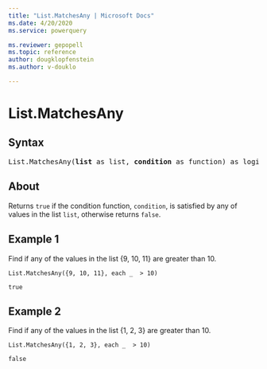 ```yaml
---
title: "List.MatchesAny | Microsoft Docs"
ms.date: 4/20/2020
ms.service: powerquery

ms.reviewer: gepopell
ms.topic: reference
author: dougklopfenstein
ms.author: v-douklo

---
```

# List.MatchesAny

## Syntax

<pre>
List.MatchesAny(<b>list</b> as list, <b>condition</b> as function) as logical
</pre>
  
## About  
Returns `true` if the condition function, `condition`, is satisfied by any of values in the list `list`, otherwise returns `false`.

## Example 1
Find if any of the values in the list {9, 10, 11} are greater than 10.

```powerquery-m
List.MatchesAny({9, 10, 11}, each _  > 10)
```

`true`

## Example 2
Find if any of the values in the list {1, 2, 3} are greater than 10.

```powerquery-m
List.MatchesAny({1, 2, 3}, each _  > 10)
```

`false`
